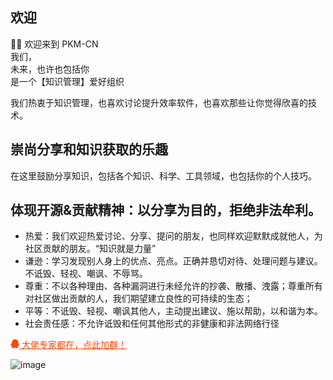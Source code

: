 ## 欢迎
🙋‍♀️ 欢迎来到 PKM-CN<br>
我们，<br>
未来，也许也包括你<br>
是一个【知识管理】爱好组织<br>

我们热衷于知识管理，也喜欢讨论提升效率软件，也喜欢那些让你觉得欣喜的技术。

## 崇尚分享和知识获取的乐趣
在这里鼓励分享知识，包括各个知识、科学、工具领域，也包括你的个人技巧。

## 体现开源&贡献精神：以分享为目的，拒绝非法牟利。
- 热爱：我们欢迎热爱讨论、分享、提问的朋友，也同样欢迎默默成就他人，为社区贡献的朋友。“知识就是力量”<br>
- 谦逊：学习发现别人身上的优点、亮点。正确并恳切对待、处理问题与建议。不诋毁、轻视、嘲讽、不辱骂。<br>
- 尊重：不以各种理由、各种漏洞进行未经允许的抄袭、散播、洩露；尊重所有对社区做出贡献的人，我们期望建立良性的可持续的生态；<br>
- 平等：不诋毁、轻视、嘲讽其他人，主动提出建议、施以帮助，以和谐为本。<br>
- 社会责任感：不允许诋毁和任何其他形式的非健康和非法网络行径<br>


<div class="flex justify-center astro-J75B3YUS">
			<p class="astro-J75B3YUS">
				<a tooltip="点我加入" style="color:orangered; margin-right: 1em;" href="http://qm.qq.com/cgi-bin/qm/qr?_wv=1027&amp;k=9SQlwaHi_PlWLoQq9Vu6BnGRmfGbmSPz&amp;authKey=knraTnnD8fKa17GO6Yz3z4GFem2Y2DmR9Ep5DiZE67CCDrYbNYer8AWkDIJJQmfW&amp;noverify=0&amp;group_code=825255377" class="astro-J75B3YUS">
					<svg xmlns="http://www.w3.org/2000/svg" aria-hidden="true" role="img" width="1em" height="1em" viewBox="0 0 1792 1792" data-icon="fa:qq" class="iconify w-5 h-5 astro-J75B3YUS iconify--fa"><path fill="currentColor" d="M270 806q-8-19-8-52q0-20 11-49t24-45q-1-22 7.5-53t22.5-43q0-139 92.5-288.5T637 66Q776 0 961 0q133 0 266 55q49 21 90 48t71 56t55 68t42 74t32.5 84.5T1543 475t22 98l1 5q55 83 55 150q0 14-9 40t-9 38q0 1 1.5 3.5t3.5 5t2 3.5q77 114 120.5 214.5T1774 1241q0 43-19.5 100t-55.5 57q-9 0-19.5-7.5t-19-17.5t-19-26t-16-26.5t-13.5-26t-9-17.5q-1-1-3-1l-5 4q-59 154-132 223q20 20 61.5 38.5t69 41.5t35.5 65q-2 4-4 16t-7 18q-64 97-302 97q-53 0-110.5-9t-98-20t-104.5-30q-15-5-23-7q-14-4-46-4.5t-40-1.5q-41 45-127.5 65T598 1792q-35 0-69-1.5t-93-9t-101-20.5t-74.5-40t-32.5-64q0-40 10-59.5t41-48.5q11-2 40.5-13t49.5-12q4 0 14-2q2-2 2-4l-2-3q-48-11-108-105.5T202 1253l-5-3q-4 0-12 20q-18 41-54.5 74.5T53 1382h-1q-4 0-6-4.5t-5-5.5q-23-54-23-100q0-275 252-466z"></path></svg>
					<span class="text-lg astro-J75B3YUS">大佬专家都在，点此加群！</span>
				</a>
		</div>

![image](https://github.com/PKM-er/Obsidian-Plug-and-Play/assets/241007/804a3f30-888b-4a1b-9480-b6f9f8db338a)
